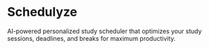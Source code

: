 # Schedulyze
AI-powered personalized study scheduler that optimizes your study sessions, deadlines, and breaks for maximum productivity.
